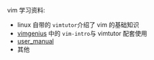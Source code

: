 vim 学习资料:
- linux 自带的 `vimtutor`介绍了 vim 的基础知识
- [vimgenius](http://www.vimgenius.com/lessons) 中的 `vim-intro`与 vimtutor 配套使用
- [user_manual](http://www.eandem.co.uk/mrw/vim/usr_doc/doc_a4c.pdf)
- 其他